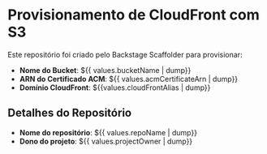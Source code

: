 # Provisionamento de CloudFront com S3

Este repositório foi criado pelo Backstage Scaffolder para provisionar:
- **Nome do Bucket**: ${{ values.bucketName | dump}}
- **ARN do Certificado ACM**: ${{ values.acmCertificateArn | dump}}
- **Domínio CloudFront**: ${{values.cloudFrontAlias | dump}}

## Detalhes do Repositório
- **Nome do repositório**: ${{ values.repoName | dump}}
- **Dono do projeto**: ${{ values.projectOwner | dump}}
